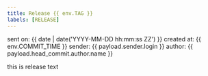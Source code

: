```yaml
---
title: Release {{ env.TAG }}
labels: [RELEASE]
---
```


sent on:    {{ date | date('YYYY-MM-DD hh:mm:ss ZZ') }}
created at: {{ env.COMMIT_TIME }}
sender:     {{ payload.sender.login }}
author:     {{ payload.head_commit.author.name }}

this is release text
